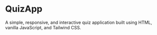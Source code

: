 # QuizApp
A simple, responsive, and interactive quiz application built using HTML, vanilla JavaScript, and Tailwind CSS.
